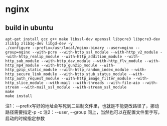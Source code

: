 # nginx

## build in ubuntu
```
apt-get install gcc g++ make libssl-dev openssl libpcre3 libpcre3-dev zlib1g zlib1g-dev libgd-dev -y
./configure --prefix=/usr/local/nginx-binary --user=nginx --group=nginx --with-pcre --with-http_ssl_module --with-http_v2_module --with-http_realip_module --with-http_addition_module --with-http_sub_module --with-http_dav_module --with-http_flv_module --with-http_mp4_module --with-http_gunzip_module --with-http_gzip_static_module --with-http_random_index_module --with-http_secure_link_module --with-http_stub_status_module --with-http_auth_request_module --with-http_image_filter_module --with-http_slice_module --with-mail --with-threads --with-file-aio --with-stream --with-mail_ssl_module --with-stream_ssl_module
make
make install
```
注1：--prefix写好的地址会写死到二进制文件里，也就是不能更改路径了，挪动路径需要指定-p -c
注2：--user, --group 同上，当然也可以在配置文件里手写，启动的时候指定参数
